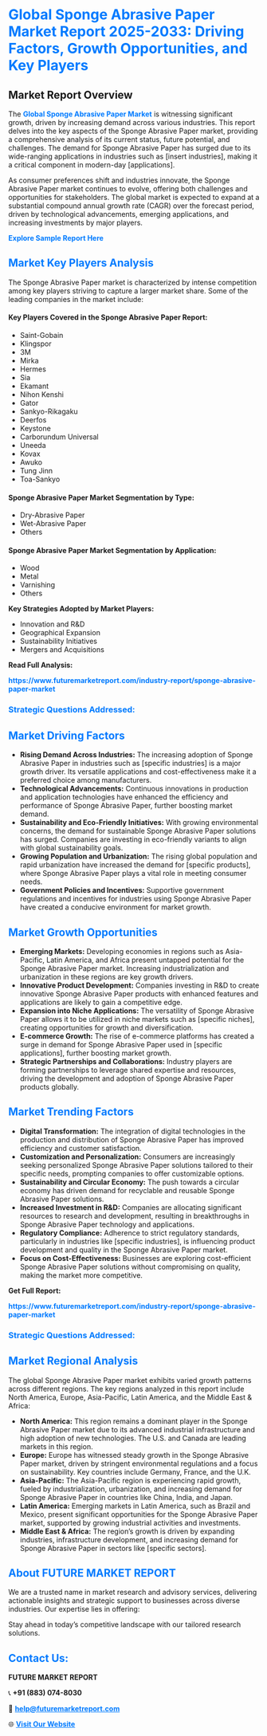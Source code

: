 <h1 style="color: #007BFF;">Global Sponge Abrasive Paper Market Report 2025-2033: Driving Factors, Growth Opportunities, and Key Players</h1>

<section id="overview">
<h2>Market Report Overview</h2>
<p>The <a href="https://www.futuremarketreport.com/industry-report/sponge-abrasive-paper-market" style="color: #007BFF; text-decoration: none;"><strong>Global Sponge Abrasive Paper Market</strong></a> is witnessing significant growth, driven by increasing demand across various industries. This report delves into the key aspects of the Sponge Abrasive Paper market, providing a comprehensive analysis of its current status, future potential, and challenges. The demand for Sponge Abrasive Paper has surged due to its wide-ranging applications in industries such as [insert industries], making it a critical component in modern-day [applications].</p>
<p>As consumer preferences shift and industries innovate, the Sponge Abrasive Paper market continues to evolve, offering both challenges and opportunities for stakeholders. The global market is expected to expand at a substantial compound annual growth rate (CAGR) over the forecast period, driven by technological advancements, emerging applications, and increasing investments by major players.</p>
</section>

<section id="overview">
<p><a href="https://www.futuremarketreport.com/request-sample/reportId=31065" style="color: #007BFF; text-decoration: none;"><strong>Explore Sample Report Here</strong></a></p>
</section>

<section id="key-players">
<h2 style="color: #007BFF;">Market Key Players Analysis</h2>
<p>The Sponge Abrasive Paper market is characterized by intense competition among key players striving to capture a larger market share. Some of the leading companies in the market include:</p>
<h4>Key Players Covered in the Sponge Abrasive Paper Report:</h4>
<ul><li>Saint-Gobain</li><li>Klingspor</li><li>3M</li><li>Mirka</li><li>Hermes</li><li>Sia</li><li>Ekamant</li><li>Nihon Kenshi</li><li>Gator</li><li>Sankyo-Rikagaku</li><li>Deerfos</li><li>Keystone</li><li>Carborundum Universal</li><li>Uneeda</li><li>Kovax</li><li>Awuko</li><li>Tung Jinn</li><li>Toa-Sankyo</li></ul>
<h4>Sponge Abrasive Paper Market Segmentation by Type:</h4>
<ul><li>Dry-Abrasive Paper</li><li>Wet-Abrasive Paper</li><li>Others</li></ul>

<h4>Sponge Abrasive Paper Market Segmentation by Application:</h4>
<ul><li>Wood</li><li>Metal</li><li>Varnishing</li><li>Others</li></ul>
<p><strong>Key Strategies Adopted by Market Players:</strong></p>
<ul>
<li>Innovation and R&D</li>
<li>Geographical Expansion</li>
<li>Sustainability Initiatives</li>
<li>Mergers and Acquisitions</li>
</ul>
</section>

<section>
<p><strong>Read Full Analysis: </strong></p><a href="https://www.futuremarketreport.com/industry-report/sponge-abrasive-paper-market" style="color: #007BFF; text-decoration: none;"><strong>https://www.futuremarketreport.com/industry-report/sponge-abrasive-paper-market</strong></a>
<h3 style="color: #007BFF;">Strategic Questions Addressed:</h3>
</section>

<section id="driving-factors">
<h2 style="color: #007BFF;">Market Driving Factors</h2>
<ul>
<li><strong>Rising Demand Across Industries:</strong> The increasing adoption of Sponge Abrasive Paper in industries such as [specific industries] is a major growth driver. Its versatile applications and cost-effectiveness make it a preferred choice among manufacturers.</li>
<li><strong>Technological Advancements:</strong> Continuous innovations in production and application technologies have enhanced the efficiency and performance of Sponge Abrasive Paper, further boosting market demand.</li>
<li><strong>Sustainability and Eco-Friendly Initiatives:</strong> With growing environmental concerns, the demand for sustainable Sponge Abrasive Paper solutions has surged. Companies are investing in eco-friendly variants to align with global sustainability goals.</li>
<li><strong>Growing Population and Urbanization:</strong> The rising global population and rapid urbanization have increased the demand for [specific products], where Sponge Abrasive Paper plays a vital role in meeting consumer needs.</li>
<li><strong>Government Policies and Incentives:</strong> Supportive government regulations and incentives for industries using Sponge Abrasive Paper have created a conducive environment for market growth.</li>
</ul>
</section>

<section id="growth-opportunities">
<h2 style="color: #007BFF;">Market Growth Opportunities</h2>
<ul>
<li><strong>Emerging Markets:</strong> Developing economies in regions such as Asia-Pacific, Latin America, and Africa present untapped potential for the Sponge Abrasive Paper market. Increasing industrialization and urbanization in these regions are key growth drivers.</li>
<li><strong>Innovative Product Development:</strong> Companies investing in R&D to create innovative Sponge Abrasive Paper products with enhanced features and applications are likely to gain a competitive edge.</li>
<li><strong>Expansion into Niche Applications:</strong> The versatility of Sponge Abrasive Paper allows it to be utilized in niche markets such as [specific niches], creating opportunities for growth and diversification.</li>
<li><strong>E-commerce Growth:</strong> The rise of e-commerce platforms has created a surge in demand for Sponge Abrasive Paper used in [specific applications], further boosting market growth.</li>
<li><strong>Strategic Partnerships and Collaborations:</strong> Industry players are forming partnerships to leverage shared expertise and resources, driving the development and adoption of Sponge Abrasive Paper products globally.</li>
</ul>
</section>

<section id="trending-factors">
<h2 style="color: #007BFF;">Market Trending Factors</h2>
<ul>
<li><strong>Digital Transformation:</strong> The integration of digital technologies in the production and distribution of Sponge Abrasive Paper has improved efficiency and customer satisfaction.</li>
<li><strong>Customization and Personalization:</strong> Consumers are increasingly seeking personalized Sponge Abrasive Paper solutions tailored to their specific needs, prompting companies to offer customizable options.</li>
<li><strong>Sustainability and Circular Economy:</strong> The push towards a circular economy has driven demand for recyclable and reusable Sponge Abrasive Paper solutions.</li>
<li><strong>Increased Investment in R&D:</strong> Companies are allocating significant resources to research and development, resulting in breakthroughs in Sponge Abrasive Paper technology and applications.</li>
<li><strong>Regulatory Compliance:</strong> Adherence to strict regulatory standards, particularly in industries like [specific industries], is influencing product development and quality in the Sponge Abrasive Paper market.</li>
<li><strong>Focus on Cost-Effectiveness:</strong> Businesses are exploring cost-efficient Sponge Abrasive Paper solutions without compromising on quality, making the market more competitive.</li>
</ul>
</section>

<section>
<p><strong>Get Full Report: </strong></p><a href="https://www.futuremarketreport.com/industry-report/sponge-abrasive-paper-market" style="color: #007BFF; text-decoration: none;"><strong>https://www.futuremarketreport.com/industry-report/sponge-abrasive-paper-market</strong></a>
<h3 style="color: #007BFF;">Strategic Questions Addressed:</h3>
</section>


<section id="regional-analysis">
<h2 style="color: #007BFF;">Market Regional Analysis</h2>
<p>The global Sponge Abrasive Paper market exhibits varied growth patterns across different regions. The key regions analyzed in this report include North America, Europe, Asia-Pacific, Latin America, and the Middle East & Africa:</p>
<ul>
<li><strong>North America:</strong> This region remains a dominant player in the Sponge Abrasive Paper market due to its advanced industrial infrastructure and high adoption of new technologies. The U.S. and Canada are leading markets in this region.</li>
<li><strong>Europe:</strong> Europe has witnessed steady growth in the Sponge Abrasive Paper market, driven by stringent environmental regulations and a focus on sustainability. Key countries include Germany, France, and the U.K.</li>
<li><strong>Asia-Pacific:</strong> The Asia-Pacific region is experiencing rapid growth, fueled by industrialization, urbanization, and increasing demand for Sponge Abrasive Paper in countries like China, India, and Japan.</li>
<li><strong>Latin America:</strong> Emerging markets in Latin America, such as Brazil and Mexico, present significant opportunities for the Sponge Abrasive Paper market, supported by growing industrial activities and investments.</li>
<li><strong>Middle East & Africa:</strong> The region’s growth is driven by expanding industries, infrastructure development, and increasing demand for Sponge Abrasive Paper in sectors like [specific sectors].</li>
</ul>
</section>

<footer>
<h2 style="color: #007BFF;">About FUTURE MARKET REPORT</h2>
<p>We are a trusted name in market research and advisory services, delivering actionable insights and strategic support to businesses across diverse industries. Our expertise lies in offering:</p>

<p>Stay ahead in today’s competitive landscape with our tailored research solutions.</p>

<h2 style="color: #007BFF;">Contact Us:</h2>
<p><strong>FUTURE MARKET REPORT</strong></p>
<p>📞 <strong>+91 (883) 074-8030</strong></p>
<p>📧 <strong><a href="mailto:help@futuremarketreport.com" style="color: #007BFF;">help@futuremarketreport.com</a></strong></p>
<p>🌐 <strong><a href="https://www.futuremarketreport.com/" style="color: #007BFF;">Visit Our Website</a></strong></p>
</footer>